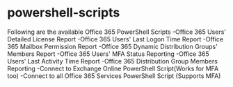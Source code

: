 # powershell-scripts
Following are the available Office 365 PowerShell Scripts
    -Office 365 Users' Detailed License Report
    -Office 365 Users' Last Logon Time Report
    -Office 365 Mailbox Permission Report
    -Office 365 Dynamic Distribution Groups' Members Report
    -Office 365 Users' MFA Status Reporting
    -Office 365 Users' Last Activity Time Report
    -Office 365 Distribution Group Members Reporting
    -Connect to Exchange Online PowerShell Script(Works for MFA too)
    -Connect to all Office 365 Services PowerShell Script (Supports MFA)
